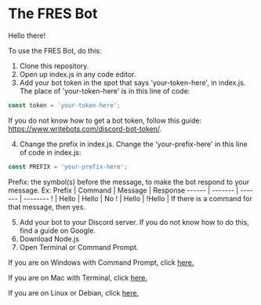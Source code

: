 # The FRES Bot
Hello there!

To use the FRES Bot, do this:

1. Clone this repository.
2. Open up index.js in any code editor.
3. Add your bot token in the spot that says 'your-token-here', in index.js. The place of 'your-token-here' is in this line of code:
```javascript
const token = 'your-token-here';
```
If you do not know how to get a bot token, follow this guide: https://www.writebots.com/discord-bot-token/.

4. Change the prefix in index.js. Change the 'your-prefix-here' in this line of code in index.js:
```javascript
const PREFIX = 'your-prefix-here';
```
Prefix: the symbol(s) before the message, to make the bot respond to your message. Ex:
Prefix | Command | Message | Response
------ | ------- | ------- | --------
! | Hello | Hello | No
! | Hello | !Hello | If there is a command for that message, then yes.

5. Add your bot to your Discord server. If you do not know how to do this, find a guide on Google.
6. Download Node.js
7. Open Terminal or Command Prompt.

If you are on Windows with Command Prompt, click [here.](https://www.google.com)

If you are on Mac with Terminal, click [here.](https://www.google.com)

If you are on Linux or Debian, click [here.](https://www.google.com)
